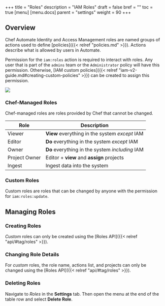 +++
title = "Roles"
description = "IAM Roles"
draft = false
bref = ""
toc = true
[menu]
  [menu.docs]
    parent = "settings"
    weight = 90
+++

## Overview

Chef Automate Identity and Access Management roles are named groups of actions used to define [policies]({{< relref "policies.md" >}}). Actions describe what is allowed by users in Automate.

Permission for the `iam:roles` action is required to interact with roles. Any user that is part of the `admins` team or the `Administrator` policy will have this permission. Otherwise, [IAM custom policies]({{< relref "iam-v2-guide.md#creating-custom-policies" >}}) can be created to assign this permission.

![](/images/docs/settings-roles.png)

### Chef-Managed Roles

Chef-managed roles are roles provided by Chef that cannot be changed.

Role          | Description
--------------|------------
Viewer        | **View** everything in the system *except* IAM
Editor        | **Do** everything in the system *except* IAM
Owner         | **Do** everything in the system *including* IAM
Project Owner | Editor + **view** and **assign** projects
Ingest        | Ingest data into the system

### Custom Roles

Custom roles are roles that can be changed by anyone with the permission for `iam:roles:update`.

## Managing Roles

### Creating Roles

_Custom_ roles can only be created using the [Roles API]({{< relref "api/#tag/roles" >}}).

### Changing Role Details

For _custom_ roles, the role name, actions list, and projects can only be changed using the [Roles API]({{< relref "api/#tag/roles" >}}).

### Deleting Roles

Navigate to _Roles_ in the **Settings** tab. Then open the menu at the end of the table row and select **Delete Role**.
